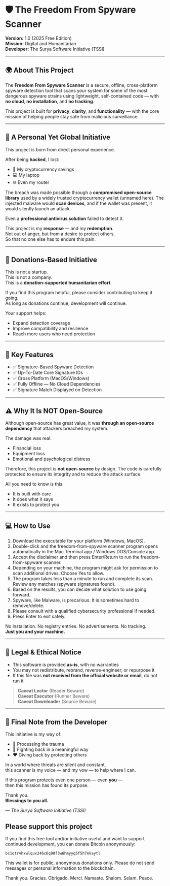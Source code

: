 # 🛡️ The Freedom From Spyware Scanner
**Version:** 1.0 (2025 Free Edition)  
**Mission:** Digital and Humanitarian  
**Developer:** The Surya Software Initiative (TSSI)

---

## 🌍 About This Project

The **Freedom From Spyware Scanner** is a secure, offline, cross-platform spyware detection tool that scans your system for some of the most dangerous spyware strains using lightweight, self-contained code — with **no cloud**, **no installation**, and **no tracking**.

This project is built for **privacy**, **clarity**, and **functionality** — with the core mission of helping people stay safe from malicious surveillance.

---

## 🙏 A Personal Yet Global Initiative

This project is born from direct personal experience.

After being **hacked**, I lost:
- 💸 My cryptocurrency savings  
- 💻 My laptop  
- 🌐 Even my router  

The breach was made possible through a **compromised open-source library** used by a widely trusted cryptocurrency wallet (unnamed here). The injected malware would **scan devices**, and if the wallet was present, it would silently launch an attack.

Even a **professional antivirus solution** failed to detect it.

This project is my **response** — and my **redemption**.  
Not out of anger, but from a desire to protect others.  
So that no one else has to endure this pain.

---

## 💸 Donations-Based Initiative

This is not a startup.  
This is not a company.  
This is a **donation-supported humanitarian effort**.

If you find this program helpful, please consider contributing to keep it going.  
As long as donations continue, development will continue.

Your support helps:
- Expand detection coverage  
- Improve compatibility and resilience  
- Reach more users who need protection

---

## 🔐 Key Features

- ✅ Signature-Based Spyware Detection  
- ✅ Up-To-Date Core Signature IDs  
- ✅ Cross Platform (MacOS/Windows)  
- ✅ Fully Offline — No Cloud Dependencies  
- ✅ Signature Match Displayed on Detection  

---

## ⚠️ Why It Is NOT Open-Source

Although open-source has great value, it was **through an open-source dependency** that attackers breached my system.

The damage was real:
- Financial loss  
- Equipment loss  
- Emotional and psychological distress  

Therefore, this project is **not open-source** by design. The code is carefully protected to ensure its integrity and to reduce the attack surface.

All you need to know is this:
- It is built with care  
- It does what it says  
- It exists to protect you

---

## 💻 How to Use

1. Download the executable for your platform (Windows, MacOS).  
2. Double-click and the freedom-from-spyware scanner program opens automatically in the Mac Terminal app / Windows DOS/Console app.  
3. Accept the disclaimer and then press Enter/Return to run the freedom-from-spyware scanner.  
4. Depending on your machine, the program might ask for permission to scan additional drives. Choose Yes to allow.  
5. The program takes less than a minute to run and complete its scan. Review any matches (spyware signatures found).  
6. Based on the results, you can decide what solution to use going forward.
7. Spyware, like Malware, is precarious. It is sometimes hard to remove/delete.
8. Please consult with a qualified cybersecurity professional if needed. 
9. Press Enter to exit safely.

No installation. No registry entries. No advertisements. No tracking.   
**Just you and your machine.**

---

## 📜 Legal & Ethical Notice

- This software is provided **as-is**, with no warranties  
- You may not redistribute, rebrand, reverse-engineer, or repurpose it  
- If this file was **not received from the official website or email**, do not run it

> **Caveat Lector** (Reader Beware)  
> **Caveat Executor** (Runner Beware)  
> **Caveat Downloader** (Source Beware)

---

## 🤝 Final Note from the Developer

This initiative is my way of:
- 🧠 Processing the trauma  
- 🧰 Fighting back in a meaningful way  
- ❤️ Giving back by protecting others  

In a world where threats are silent and constant,  
this scanner is my voice — and my vow — to help where I can.

If this program protects even one person — even **you** —  
then this mission has found its purpose.

Thank you.  
**Blessings to you all.**

— *The Surya Software Initiative (TSSI)*

## Please support this project

If you find this free tool and/or initiative useful and want to support continued development, you can donate Bitcoin anonymously:

`bc1qtrvhxwlqux246c6q90f3w6hmyyq5f5h7ekaytl`

This wallet is for public, anonymous donations only. Please do not send messages or personal information to the blockchain.

Thank you. Gracias. Obrigado. Merci. Namaste. Shalom. Selam. Peace. 
